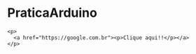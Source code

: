 # PraticaArduino


<html>
  <div>
    
    <p>
      <a href="https://google.com.br"><p>Clique aqui!!</p></a>
    </p>
  </div>
</html>

